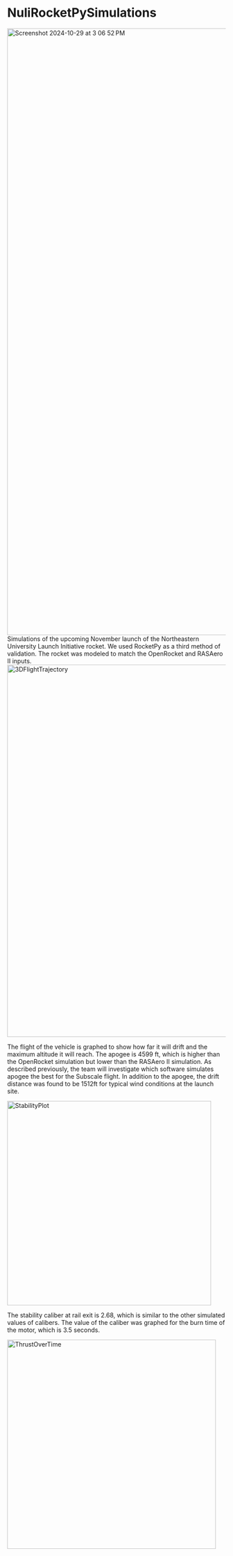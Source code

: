 # NuliRocketPySimulations
<img width="1395" alt="Screenshot 2024-10-29 at 3 06 52 PM" src="https://github.com/user-attachments/assets/93f1c5cd-6c7f-461a-86ac-ed616ceaa367">
Simulations of the upcoming November launch of the Northeastern University Launch Initiative rocket. We used RocketPy as a third method of validation. The rocket was modeled to match the OpenRocket and RASAero II inputs.

<img width="856" alt="3DFlightTrajectory" src="https://github.com/user-attachments/assets/067f606c-ab5f-4140-88d3-af66fc6e770f">

The flight of the vehicle is graphed to show how far it will drift and the maximum altitude it will reach. The apogee is 4599 ft, which is higher than the OpenRocket simulation but lower than the RASAero II simulation. As described previously, the team will investigate which software simulates apogee the best for the Subscale flight. In addition to the apogee, the drift distance was found to be 1512ft for typical wind conditions at the launch site.

<img width="470" alt="StabilityPlot" src="https://github.com/user-attachments/assets/0bea8aae-9f54-4783-98c4-541bf3364de5">

The stability caliber at rail exit is 2.68, which is similar to the other simulated values of calibers. The value of the caliber was graphed for the burn time of the motor, which is 3.5 seconds.

<img width="481" alt="ThrustOverTime" src="https://github.com/user-attachments/assets/1b1a4238-7027-4658-bfa0-0825b6b49a6b">
